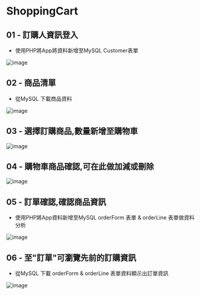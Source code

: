 # ShoppingCart

## 01 - 訂購人資訊登入
* 使用PHP將App將資料新增至MySQL Customer表單

![image](https://github.com/ArielKoKo/ShoppingCart/blob/main/PHOTO%20%26%20GIF/shoppingCart_01.png)

## 02 - 商品清單
* 從MySQL 下載商品資料

![image](https://github.com/ArielKoKo/ShoppingCart/blob/main/PHOTO%20%26%20GIF/shoppingCart_02.png)

## 03 - 選擇訂購商品,數量新增至購物車
![image](https://github.com/ArielKoKo/ShoppingCart/blob/main/PHOTO%20%26%20GIF/shoppingCart_03.gif)

## 04 - 購物車商品確認,可在此做加減或刪除
![image](https://github.com/ArielKoKo/ShoppingCart/blob/main/PHOTO%20%26%20GIF/shoppingCart_04.png)

## 05 - 訂單確認,確認商品資訊 
* 使用PHP將App資料新增至MySQL orderForm 表單 & orderLine 表單做資料分析

![image](https://github.com/ArielKoKo/ShoppingCart/blob/main/PHOTO%20%26%20GIF/shoppingCart_05.gif)

## 06 - 至"訂單"可瀏覽先前的訂購資訊
* 從MySQL 下載 orderForm & orderLine 表單資料顯示出訂單資訊

![image](https://github.com/ArielKoKo/ShoppingCart/blob/main/PHOTO%20%26%20GIF/shoppingCart_06.gif)
